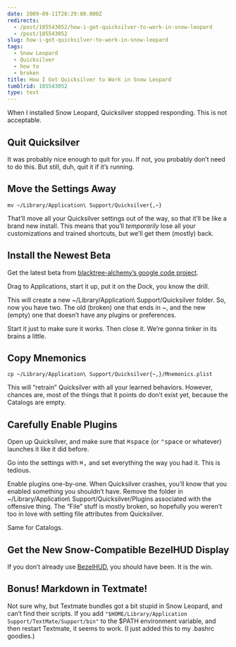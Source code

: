 ```yaml
---
date: 2009-09-11T20:29:00.000Z
redirects:
  - /post/185543052/how-i-got-quicksilver-to-work-in-snow-leopard
  - /post/185543052
slug: how-i-got-quicksilver-to-work-in-snow-leopard
tags:
  - Snow Leopard
  - Quicksilver
  - how to
  - broken
title: How I Got Quicksilver to Work in Snow Leopard
tumblrid: 185543052
type: text
---
```

<p>When I installed Snow Leopard, Quicksilver stopped responding.  This is not acceptable.</p>

<h2 id="quit_quicksilver">Quit Quicksilver</h2>

<p>It was probably nice enough to quit for you.  If not, you probably don’t need to do this.  But still, duh, quit it if it’s running.</p>

<h2 id="move_the_settings_away">Move the Settings Away</h2>

<pre><code>mv ~/Library/Application\ Support/Quicksilver{,~}
</code></pre>

<p>That’ll move all your Quicksilver settings out of the way, so that it’ll be like a brand new install.  This means that you’ll <em>temporarily</em> lose all your customizations and trained shortcuts, but we’ll get them (mostly) back.</p>

<h2 id="install_the_newest_beta">Install the Newest Beta</h2>

<p>Get the latest beta from <a href="http://code.google.com/p/blacktree-alchemy/downloads/list">blacktree-alchemy’s google code project</a>.</p>

<p>Drag to Applications, start it up, put it on the Dock, you know the drill.</p>

<p>This will create a new ~/Library/Application\ Support/Quicksilver folder. So, now you have two.  The old (broken) one that ends in ~, and the new (empty) one that doesn’t have any plugins or preferences.</p>

<p>Start it just to make sure it works.  Then close it.  We’re gonna tinker in its brains a little.</p>

<h2 id="copy_mnemonics">Copy Mnemonics</h2>

<pre><code>cp ~/Library/Application\ Support/Quicksilver{~,}/Mnemonics.plist
</code></pre>

<p>This will “retrain” Quicksilver with all your learned behaviors.  However, chances are, most of the things that it points do don’t exist yet, because the Catalogs are empty.</p>

<h2 id="carefully_enable_plugins">Carefully Enable Plugins</h2>

<p>Open up Quicksilver, and make sure that <kbd>⌘space</kbd> (or <kbd>⌃space</kbd> or whatever) launches it like it did before.</p>

<p>Go into the settings with <kbd>⌘,</kbd> and set everything the way you had it.  This is tedious.</p>

<p>Enable plugins one-by-one.  When Quicksilver crashes, you’ll know that you enabled something you shouldn’t have.  Remove the folder in ~/Library/Application\ Support/Quicksilver/Plugins associated with the offensive thing.  The “File” stuff is mostly broken, so hopefully you weren’t too in love with setting file attributes from Quicksilver.</p>

<p>Same for Catalogs.</p>

<h2 id="get_the_new_snow_compatible_bezelhud_display">Get the New Snow-Compatible BezelHUD Display</h2>

<p>If you don’t already use <a href="http://code.bencochran.com/bezelhud/">BezelHUD</a>, you should have been.  It is the win.</p>

<h2 id="bonus_markdown_in_textmate">Bonus! Markdown in Textmate!</h2>

<p>Not sure why, but Textmate bundles got a bit stupid in Snow Leopard, and can’t find their scripts.  If you add <code>"$HOME/Library/Application Support/TextMate/Support/bin"</code> to the $PATH environment variable, and then restart Textmate, it seems to work.  (I just added this to my .bashrc goodies.)</p>
